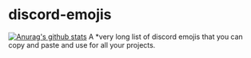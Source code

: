 # discord-emojis
[![Anurag's github stats](https://github-readme-stats.vercel.app/api?username=MrFrank2716)](https://github.com/MrFrank2716/github-readme-stats)
A *very long list of discord emojis that you can copy and paste and use for all your projects. 
